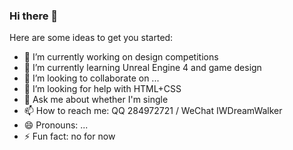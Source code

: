 ### Hi there 👋

<!--
**ChaelKenvin/ChaelKenvin** is a ✨ _special_ ✨ repository because its `README.md` (this file) appears on your GitHub profile.
-->
Here are some ideas to get you started:

- 🔭 I’m currently working on design competitions
- 🌱 I’m currently learning Unreal Engine 4 and game design
- 👯 I’m looking to collaborate on ...
- 🤔 I’m looking for help with HTML+CSS
- 💬 Ask me about whether I'm single
- 📫 How to reach me: QQ 284972721 / WeChat IWDreamWalker
- 😄 Pronouns: ...
- ⚡ Fun fact: no for now
